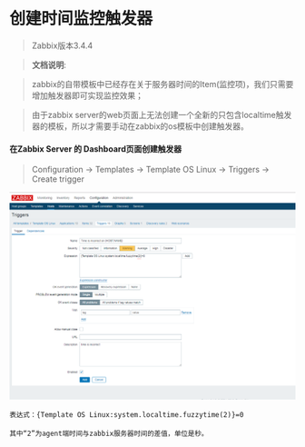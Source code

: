 # 创建时间监控触发器
> Zabbix版本3.4.4

> **文档说明**: 

> zabbix的自带模板中已经存在关于服务器时间的Item(监控项)，我们只需要增加触发器即可实现监控效果；

> 由于zabbix server的web页面上无法创建一个全新的只包含localtime触发器的模板，所以才需要手动在zabbix的os模板中创建触发器。


   
#### 在Zabbix Server 的 Dashboard页面创建触发器
>    Configuration -> Templates -> Template OS Linux -> Triggers -> Create trigger

    
![avatar](time_triggers.png)
    
    
```
表达式：{Template OS Linux:system.localtime.fuzzytime(2)}=0

其中“2”为agent端时间与zabbix服务器时间的差值，单位是秒。 
````
